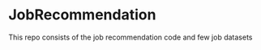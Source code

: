 # JobRecommendation        
This repo consists of the job recommendation code and few job datasets              
    
 
  
 
